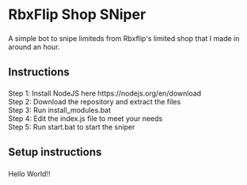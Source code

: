 <h1 align="left">RbxFlip Shop SNiper</h1>

###

<p align="left">A simple bot to snipe limiteds from Rbxflip's limited shop that I made in around an hour.</p>

###

<h2 align="left">Instructions</h2>

###

<p align="left">Step 1: Install NodeJS here https://nodejs.org/en/download<br>Step 2: Download the repository and extract the files<br>Step 3: Run install_modules.bat<br>Step 4: Edit the index.js file to meet your needs<br>Step 5: Run start.bat to start the sniper</p>

###

<h2 align="left">Setup instructions</h2>

###

<p align="left">Hello World!!</p>

###
